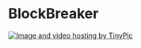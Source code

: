 # BlockBreaker
<a href="http://tinypic.com?ref=33cxfee" target="_blank"><img src="http://i66.tinypic.com/33cxfee.png" border="0" alt="Image and video hosting by TinyPic"></a>

